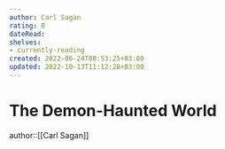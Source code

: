 ```yaml
---
author: Carl Sagan
rating: 0
dateRead: 
shelves: 
- currently-reading
created: 2022-06-24T08:53:25+03:00
updated: 2022-10-13T11:12:28+03:00
---
```

# The Demon-Haunted World

author::[[Carl Sagan]]